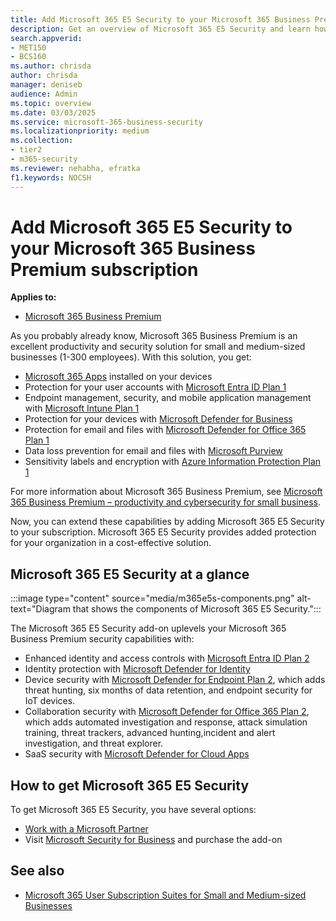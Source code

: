 ```yaml
---
title: Add Microsoft 365 E5 Security to your Microsoft 365 Business Premium subscription
description: Get an overview of Microsoft 365 E5 Security and learn how to add it to your Microsoft 365 Business Premium subscription.
search.appverid:
- MET150
- BCS160
ms.author: chrisda
author: chrisda
manager: deniseb
audience: Admin
ms.topic: overview
ms.date: 03/03/2025
ms.service: microsoft-365-business-security
ms.localizationpriority: medium
ms.collection:
- tier2
- m365-security
ms.reviewer: nehabha, efratka
f1.keywords: NOCSH
---
```


# Add Microsoft 365 E5 Security to your Microsoft 365 Business Premium subscription

**Applies to:**

- [Microsoft 365 Business Premium](m365bp-overview.md)

As you probably already know, Microsoft 365 Business Premium is an excellent productivity and security solution for small and medium-sized businesses (1-300 employees). With this solution, you get:

- [Microsoft 365 Apps](/microsoft-365/admin/setup/install-applications) installed on your devices
- Protection for your user accounts with [Microsoft Entra ID Plan 1](/entra/fundamentals/whatis)
- Endpoint management, security, and mobile application management with [Microsoft Intune Plan 1](/mem/intune/fundamentals/what-is-intune)
- Protection for your devices with [Microsoft Defender for Business](/defender-business/mdb-overview)
- Protection for email and files with [Microsoft Defender for Office 365 Plan 1](/defender-office-365/mdo-about#defender-for-office-365-plan-1-capabilities)
- Data loss prevention for email and files with [Microsoft Purview](/purview/dlp-learn-about-dlp)
- Sensitivity labels and encryption with [Azure Information Protection Plan 1](/azure/information-protection/what-is-information-protection)

For more information about Microsoft 365 Business Premium, see [Microsoft 365 Business Premium – productivity and cybersecurity for small business](m365bp-overview.md).

Now, you can extend these capabilities by adding Microsoft 365 E5 Security to your subscription. Microsoft 365 E5 Security provides added protection for your organization in a cost-effective solution.

## Microsoft 365 E5 Security at a glance

:::image type="content" source="media/m365e5s-components.png" alt-text="Diagram that shows the components of Microsoft 365 E5 Security.":::

The Microsoft 365 E5 Security add-on uplevels your Microsoft 365 Business Premium security capabilities with:

- Enhanced identity and access controls with [Microsoft Entra ID Plan 2](/entra/fundamentals/licensing)
- Identity protection with [Microsoft Defender for Identity](/defender-for-identity/what-is)
- Device security with [Microsoft Defender for Endpoint Plan 2](/defender-endpoint/microsoft-defender-endpoint), which adds threat hunting, six months of data retention, and endpoint security for IoT devices.
- Collaboration security with [Microsoft Defender for Office 365 Plan 2](/defender-office-365/mdo-about#defender-for-office-365-plan-1-vs-plan-2-cheat-sheet), which adds automated investigation and response, attack simulation training, threat trackers, advanced hunting,incident and alert investigation, and threat explorer. 
- SaaS security with [Microsoft Defender for Cloud Apps](/defender-cloud-apps/what-is-defender-for-cloud-apps)

## How to get Microsoft 365 E5 Security

To get Microsoft 365 E5 Security, you have several options:

- [Work with a Microsoft Partner](/microsoft-365/admin/manage/find-your-partner-or-reseller)
- Visit [Microsoft Security for Business](https://aka.ms/SMBSecurity) and purchase the add-on


## See also

- [Microsoft 365 User Subscription Suites for Small and Medium-sized Businesses](https://cdn-dynmedia-1.microsoft.com/is/content/microsoftcorp/microsoft/final/en-us/microsoft-brand/documents/modern-work-plan-comparison-smb5.pdf)